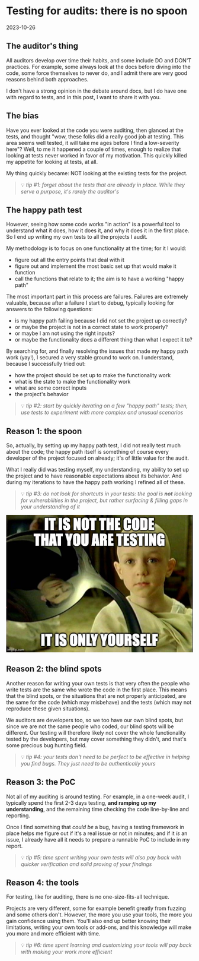 # Testing for audits: there is no spoon

2023-10-26

## The auditor's thing
All auditors develop over time their habits, and some include DO and DON'T practices. For example, some always look at the docs before diving into the code, some force themselves to never do, and I admit there are very good reasons behind both approaches.

I don't have a strong opinion in the debate around docs, but I do have one with regard to tests, and in this post, I want to share it with you.

## The bias
Have you ever looked at the code you were auditing, then glanced at the tests, and thought "wow, these folks did a really good job at testing. This area seems well tested, it will take me ages before I find a low-severity here"? Well, to me it happened a couple of times, enough to realize that looking at tests never worked in favor of my motivation. This quickly killed my appetite for looking at tests, at all.

My thing quickly became: NOT looking at the existing tests for the project.

> 💡 _tip #1: forget about the tests that are already in place. While they serve a purpose, it's rarely the auditor's_

## The happy path test
However, seeing how some code works "in action" is a powerful tool to understand what it does, how it does it, and why it does it in the first place. So I end up writing my own tests to all the projects I audit.

My methodology is to focus on one functionality at the time; for it I would:
- figure out all the entry points that deal with it
- figure out and implement the most basic set up that would make it function
- call the functions that relate to it; the aim is to have a working "happy path"

The most important part in this process are failures. Failures are extremely valuable, because after a failure I start to debug, typically looking for answers to the following questions:
- is my happy path failing because I did not set the project up correctly?
- or maybe the project is not in a correct state to work properly?
- or maybe I am not using the right inputs?
- or maybe the functionality does a different thing than what I expect it to?

By searching for, and finally resolving the issues that made my happy path work (yay!), I secured a very stable ground to work on. I understand, because I successfully tried out:
- how the project should be set up to make the functionality work
- what is the state to make the functionality work
- what are some correct inputs
- the project's behavior

> 💡 _tip #2: start by quickly iterating on a few "happy path" tests; then, use tests to experiment with more complex and unusual scenarios_

## Reason 1: the spoon
So, actually, by setting up my happy path test, I did not really test much about the code; the happy path itself is something of course every developer of the project focused on already; it's of little value for the audit.

What I really did was testing myself, my understanding, my ability to set up the project and to have reasonable expectations about its behavior. And during my iterations to have the happy path working I refined all of these.

> 💡 _tip #3: do not look for shortcuts in your tests: the goal is **not** looking for vulnerabilities in the project, but rather surfacing & filling gaps in your understanding of it_

![The testing spoon](img/spoon.jpeg)

## Reason 2: the blind spots
Another reason for writing your own tests is that very often the people who write tests are the same who wrote the code in the first place. This means that the blind spots, or the situations that are not properly anticipated, are the same for the code (which may misbehave) and the tests (which may not reproduce these given situations).

We auditors are developers too, so we too have our own blind spots, but since we are not the same people who coded, our blind spots will be different. Our testing will therefore likely not cover the whole functionality tested by the developers, but may cover something they didn't, and that's some precious bug hunting field.

> 💡 _tip #4: your tests don't need to be perfect to be effective in helping you find bugs. They just need to be authentically yours_

## Reason 3: the PoC
Not all of my auditing is around testing. For example, in a one-week audit, I typically spend the first 2-3 days testing, **and ramping up my understanding**, and the remaining time checking the code line-by-line and reporting. 

Once I find something that *could be* a bug, having a testing framework in place helps me figure out if it's a real issue or not in minutes; and if it *is* an issue, I already have all it needs to prepare a runnable PoC to include in my report.

> 💡 _tip #5: time spent writing your own tests will also pay back with quicker verification and solid proving of your findings_

## Reason 4: the tools
For testing, like for auditing, there is no one-size-fits-all technique. 

Projects are very different, some for example benefit greatly from fuzzing and some others don't. However, the more you use your tools, the more you gain confidence using them. You'll also end up better knowing their limitations, writing your own tools or add-ons, and this knowledge will make you more and more efficient with time.

> 💡 _tip #6: time spent learning and customizing your tools will pay back with making your work more efficient_